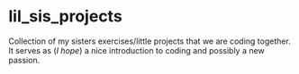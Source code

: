# lil_sis_projects
Collection of my sisters exercises/little projects that we are coding together. It serves as (*I hope*) a nice introduction to coding and possibly a new passion.  
